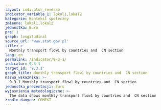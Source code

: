 ```yaml
---
layout: indicator_reverse
indicator_variable_1: lokal1,lokal2
kategorie: Kontekst społeczny
zmienne: lokal1,lokal2
jednostka: Euro
pre: 1
graph: longitudinal
source_url: 'www.stat.gov.pl'
title: >-
  Monthly transport flow1 by countries and  CN section
lang: en
permalink: /indicator/9-3-1/
indicator: 9.3.1
target_id: '9.3.1'
graph_title: Monthly transport flow1 by countries and  CN section
nazwa_wskaznika: >-
  9.3.1 Monthly transport flow1 by countries and  CN section
jednostka_prezentacji: Euro
wyjasnienia_metodologiczne: >-
  The data shows monthly transport flow1 by countries and  CN section
zrodlo_danych: COMEXT
---
```

